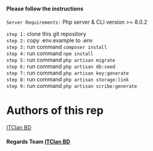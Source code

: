 #### Please follow the instructions

`Server Requirements:` Php server & CLI version >= 8.0.2 <br>

`step 1:` clone this git repository <br>
`step 2:` copy .env.example to .env <br>
`step 3:` run command <code>composer install</code> <br>
`step 4:` run command <code>npm install</code> <br>
`step 5:` run command <code>php artisan migrate</code><br>
`step 6:` run command <code>php artisan db:seed</code> <br>
`step 7:` run command <code>php artisan key:generate</code> <br>
`step 8:` run command <code>php artisan storage:link</code> <br>
`step 9:` run command <code>php artisan scribe:generate</code> <br>

# Authors of this rep

[ITClan BD](https://itclanbd.com) <br>

#### Regards Team [ITClan BD](https://itclanbd.com)
